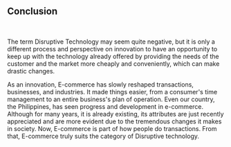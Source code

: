 <section class="no-padding" id="sources">
      <div class="container text-center">
          <div class="call-to-action">
		  <h2>Conclusion</h2>
		 <br>
<p>The term Disruptive Technology may seem quite negative, but it is only a different process and perspective on innovation to have an opportunity to keep up with the technology already offered by providing the needs of the customer and the market more cheaply and conveniently, which can make drastic changes.</p>
				  
<p>As an innovation,  E-commerce has slowly reshaped transactions, businesses, and industries. It made things easier, from a consumer's time management to an entire business's plan of operation. Even our country, the Philippines, has seen progress and development in e-commerce. Although for many years, it is already existing, its attributes are just recently appreciated and are more evident due to the tremendous changes it makes in society. Now, E-commerce is part of how people do transactions. From that, E-commerce truly suits the category of Disruptive technology. </p>
			  
          
  </aside>

</section>

